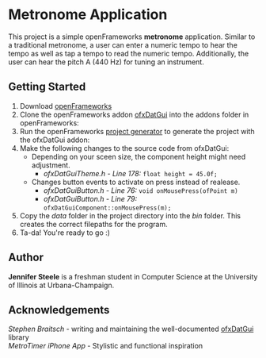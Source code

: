 # Metronome Application
This project is a simple openFrameworks **metronome** application. Similar to a traditional metronome, a user can enter a numeric tempo to hear the tempo as well as tap a tempo to read the numeric tempo. Additionally, the user can hear the pitch A (440 Hz) for tuning an instrument. 

## Getting Started
1) Download [openFrameworks](http://openframeworks.cc/)
2) Clone the openFrameworks addon [ofxDatGui](https://braitsch.github.io/ofxDatGui/) into the addons folder in openFrameworks: 
3) Run the openFrameworks [project generator](http://openframeworks.cc/learning/01_basics/create_a_new_project/) to generate the project with the ofxDatGui addon: 
4) Make the following changes to the source code from ofxDatGui:
    + Depending on your sceen size, the component height might need adjustment.  
        + *ofxDatGuiTheme.h - Line 178:* `float height = 45.0f;`  
    + Changes button events to activate on press instead of realease. 
        + *ofxDatGuiButton.h - Line 76:* `void onMousePress(ofPoint m)`  
        + *ofxDatGuiButton.h - Line 79:* `ofxDatGuiComponent::onMousePress(m);`
5) Copy the *data* folder in the project directory into the *bin* folder. This creates the correct filepaths for the program.
6) Ta-da! You're ready to go :)
      
## Author
**Jennifer Steele** is a freshman student in Computer Science at the University of Illinois at Urbana-Champaign.

## Acknowledgements
*Stephen Braitsch* - writing and maintaining the well-documented [ofxDatGui](https://braitsch.github.io/ofxDatGui/) library  
*MetroTimer iPhone App* - Stylistic and functional inspiration
